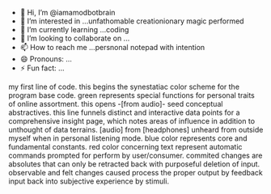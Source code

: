 - 👋 Hi, I’m @iamamodbotbrain
- 👀 I’m interested in ...unfathomable creationionary magic performed
- 🌱 I’m currently learning ...coding
- 💞️ I’m looking to collaborate on ...
- 📫 How to reach me ...persnonal notepad with intention
- 😄 Pronouns: ...
- ⚡ Fun fact: ...

<!---
iamamodbotbrain/iamamodbotbrain is a ✨ special ✨ repository because its `README.md` (this file) appears on your GitHub profile.
You can click the Preview link to take a look at your changes.
--->
my first line of code.
this begins the synestatiac color scheme for the program base code.
green represents special functions for personal traits of online assortment.
this opens -[from audio]- seed conceptual abstractives.
this line funnels distinct and interactive data points for a comprehensive insight page, which notes areas of influence in addition to unthought of data terrains.
[audio] from [headphones] unheard from outside myself when in personal listening mode.
blue color represents core and fundamental constants.
red color concerning text represent automatic commands prompted for perform by user/consumer.
commited changes are absolutes that can only be retracted back with purposeful deletion of input.
observable and felt changes caused process the proper output by feedback input back into subjective experience by stimuli.
